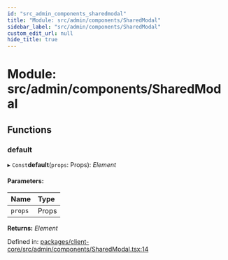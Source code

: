 ```yaml
---
id: "src_admin_components_sharedmodal"
title: "Module: src/admin/components/SharedModal"
sidebar_label: "src/admin/components/SharedModal"
custom_edit_url: null
hide_title: true
---
```


# Module: src/admin/components/SharedModal

## Functions

### default

▸ `Const`**default**(`props`: Props): *Element*

#### Parameters:

Name | Type |
:------ | :------ |
`props` | Props |

**Returns:** *Element*

Defined in: [packages/client-core/src/admin/components/SharedModal.tsx:14](https://github.com/xr3ngine/xr3ngine/blob/65dfcf39a/packages/client-core/src/admin/components/SharedModal.tsx#L14)
